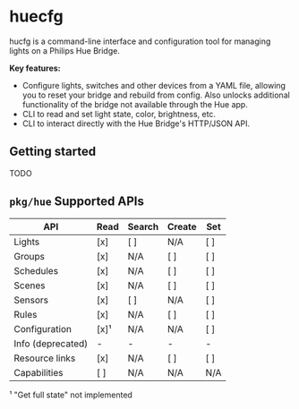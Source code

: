 huecfg
======

hucfg is a command-line interface and configuration tool for managing lights
on a Philips Hue Bridge.

**Key features:**

* Configure lights, switches and other devices from a YAML file, allowing you
  to reset your bridge and rebuild from config. Also unlocks additional
  functionality of the bridge not available through the Hue app.
* CLI to read and set light state, color, brightness, etc.
* CLI to interact directly with the Hue Bridge's HTTP/JSON API.

Getting started
---------------

TODO

`pkg/hue` Supported APIs
------------------------

| API               | Read | Search | Create | Set |
|-------------------|------|--------|--------|-----|
| Lights            | [x]  |  [ ]   |  N/A   | [ ] |
| Groups            | [x]  |  N/A   |  [ ]   | [ ] |
| Schedules         | [x]  |  N/A   |  [ ]   | [ ] |
| Scenes            | [x]  |  N/A   |  [ ]   | [ ] |
| Sensors           | [x]  |  [ ]   |  N/A   | [ ] |
| Rules             | [x]  |  N/A   |  [ ]   | [ ] |
| Configuration     | [x]¹ |  N/A   |  N/A   | [ ] |
| Info (deprecated) |  -   |   -    |   -    |  -  |
| Resource links    | [x]  |  N/A   |  [ ]   | [ ] |
| Capabilities      | [ ]  |  N/A   |  N/A   | N/A |

¹ "Get full state" not implemented
